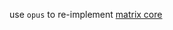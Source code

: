 use `opus` to re-implement [matrix core](https://github.com/carlushuang/gcnasm/tree/master/matrix_core)

